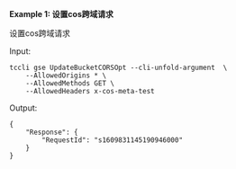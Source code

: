 **Example 1: 设置cos跨域请求**

设置cos跨域请求

Input: 

```
tccli gse UpdateBucketCORSOpt --cli-unfold-argument  \
    --AllowedOrigins * \
    --AllowedMethods GET \
    --AllowedHeaders x-cos-meta-test
```

Output: 
```
{
    "Response": {
        "RequestId": "s1609831145190946000"
    }
}
```

